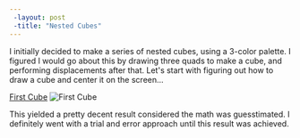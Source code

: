 ```yaml
---
 -layout: post
 -title: "Nested Cubes"
---
```


I initially decided to make a series of nested cubes, using a 3-color palette. I figured I would go about this by drawing three quads to make a cube, and performing displacements after that. Let's start with figuring out how to draw a cube and center it on the screen... 

[First Cube](http://alpha.editor.p5js.org/patchbae/sketches/Hk42zAI5b)
![First Cube](https:patchbae.github.io/images/MyFirstCube.png)

This yielded a pretty decent result considered the math was guesstimated. I definitely went with a trial and error approach until this result was achieved. 


